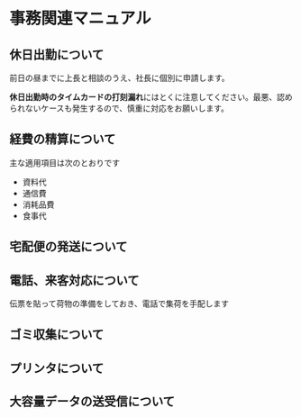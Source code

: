 # 事務関連マニュアル
## 休日出勤について
前日の昼までに上長と相談のうえ、社長に個別に申請します。

**休日出勤時のタイムカードの打刻漏れ**にはとくに注意してください。最悪、認められないケースも発生するので、慎重に対応をお願いします。

## 経費の精算について
主な適用項目は次のとおりです
- 資料代
- 通信費
- 消耗品費
- 食事代
## 宅配便の発送について
## 電話、来客対応について
伝票を貼って荷物の準備をしておき、電話で集荷を手配します
## ゴミ収集について
## プリンタについて
## 大容量データの送受信について